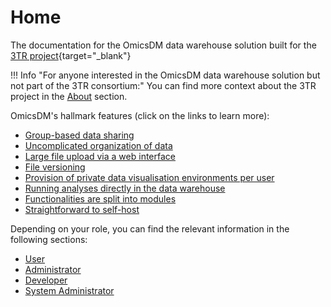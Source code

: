 # Home

The documentation for the OmicsDM data warehouse solution built for the [3TR project](https://www.3tr-imi.eu){target="_blank"}

!!! Info "For anyone interested in the OmicsDM data warehouse solution but not part of the 3TR consortium:"
    You can find more context about the 3TR project in the [About](../about) section.
    
OmicsDM's hallmark features (click on the links to learn more):

- [Group-based data sharing](content/concepts/group-based-access-control)
- [Uncomplicated organization of data](content/concepts/3-tier-data-organization)
- [Large file upload via a web interface](content/user-guide/submit-data)
- [File versioning](content/concepts/distributed-file-storage/#file-versioning)
- [Provision of private data visualisation environments per user](content/user-guide/data-visualisation)
- [Running analyses directly in the data warehouse](content/user-guide/data-analyses)
- [Functionalities are split into modules](content/concepts/modules)
- [Straightforward to self-host](content/sysadmin-guide/deployment)

Depending on your role, you can find the relevant information in the following sections:

- [User](content/user-guide/introduction)
- [Administrator](content/admin-guide/overview)
- [Developer](content/developer-guide/quickstart)
- [System Administrator](content/sysadmin-guide/dependencies)